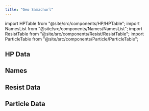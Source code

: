 ```yaml
---
title: "Geo Samachurl"
---
```


import HPTable from "@site/src/components/HP/HPTable";
import NamesList from "@site/src/components/Names/NamesList";
import ResistTable from "@site/src/components/Resist/ResistTable";
import ParticleTable from "@site/src/components/Particle/ParticleTable";

## HP Data

<HPTable item_key="geosamachurl" data_src="enemy" />

## Names

<NamesList item_key="geosamachurl" data_src="enemy" />

## Resist Data

<ResistTable item_key="geosamachurl" data_src="enemy" />

## Particle Data

<ParticleTable item_key="geosamachurl" data_src="enemy" />